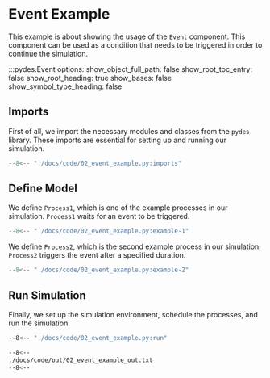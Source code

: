 # Event Example

This example is about showing the usage of the `Event` component. This component can be used as a 
condition that needs to be triggered in order to continue the simulation.

:::pydes.Event
    options:
        show_object_full_path: false
        show_root_toc_entry: false
        show_root_heading: true
        show_bases: false
        show_symbol_type_heading: false
        
## Imports

First of all, we import the necessary modules and classes from the `pydes` library. These imports are essential for setting up and running our simulation.

```py linenums="1"
--8<-- "./docs/code/02_event_example.py:imports"
```


## Define Model

We define `Process1`, which is one of the example processes in our simulation. `Process1` waits for an event to be triggered.

```py linenums="1"
--8<-- "./docs/code/02_event_example.py:example-1"
```

We define `Process2`, which is the second example process in our simulation. `Process2` triggers the event after a specified duration.

```py linenums="1"
--8<-- "./docs/code/02_event_example.py:example-2"
```


## Run Simulation

Finally, we set up the simulation environment, schedule the processes, and run the simulation.

```bash
--8<-- "./docs/code/02_event_example.py:run"
```

```bash
--8<--
./docs/code/out/02_event_example_out.txt
--8<--
```